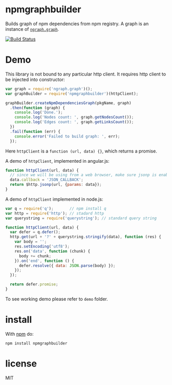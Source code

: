 # npmgraphbuilder

Builds graph of npm dependencies from npm registry. A graph is an instance of
[`ngraph.graph`](https://github.com/anvaka/ngraph.graph).

[![Build Status](https://travis-ci.org/anvaka/npmgraphbuilder.png)](https://travis-ci.org/anvaka/npmgraphbuilder)
# Demo

This library is not bound to any particular http client. It requires http client
to be injected into constructor:

``` js
var graph = require('ngraph.graph')();
var graphBuilder = require('npmgraphbuilder')(httpClient);

graphBuilder.createNpmDependenciesGraph(pkgName, graph)
  .then(function (graph) {
    console.log('Done.');
    console.log('Nodes count: ', graph.getNodesCount());
    console.log('Edges count: ', graph.getLinksCount());
  })
  .fail(function (err) {
    console.error('Failed to build graph: ', err);
  });
```

Here `httpClient` is a `function (url, data) {}`, which returns a promise.

A demo of `httpClient`, implemented in angular.js:

``` js
function httpClient(url, data) {
  // since we will be using from a web browser, make sure jsonp is enabled:
  data.callback = 'JSON_CALLBACK';
  return $http.jsonp(url, {params: data});
}
```

A demo of `httpClient` implemented in node.js:

``` js
var q = require('q');       // npm install q
var http = require('http'); // stadard http
var querystring = require('querystring'); // standard query string

function httpClient(url, data) {
  var defer = q.defer();
  http.get(url + '?' + querystring.stringify(data), function (res) {
    var body = '';
    res.setEncoding('utf8');
    res.on('data', function (chunk) {
      body += chunk;
    }).on('end', function () {
      defer.resolve({ data: JSON.parse(body) });
    });
  });

  return defer.promise;
}
```

To see working demo please refer to `demo` folder.

# install

With [npm](https://npmjs.org) do:

```
npm install npmgraphbuilder
```

# license

MIT
